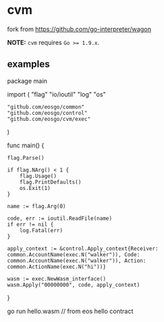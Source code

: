 cvm
=====

fork from https://github.com/go-interpreter/wagon

**NOTE:** `cvm` requires `Go >= 1.9.x`.

## examples

package main

import (
	"flag"
	"io/ioutil"
	"log"
	"os"

	"github.com/eosgo/common"
	"github.com/eosgo/control"
	"github.com/eosgo/cvm/exec"
)

func main() {

	flag.Parse()

	if flag.NArg() < 1 {
		flag.Usage()
		flag.PrintDefaults()
		os.Exit(1)
	}

	name := flag.Arg(0)

	code, err := ioutil.ReadFile(name)
	if err != nil {
		log.Fatal(err)
	}

	apply_context := &control.Apply_context{Receiver: common.AccountName(exec.N("walker")), Code: common.AccountName(exec.N("walker")), Action: common.ActionName(exec.N("hi"))}
	
	wasm := exec.NewWasm_interface()
	wasm.Apply("00000000", code, apply_context)

}

go run hello.wasm // from eos hello contract
